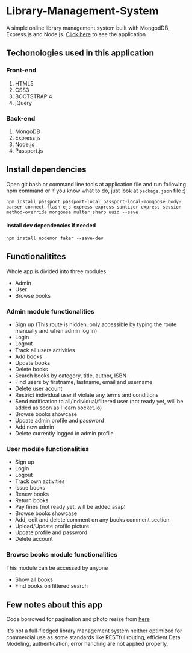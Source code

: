 # Library-Management-System
A simple online library management system built with MongodDB, Express.js and Node.js. [Click here](https://demo-library-system.herokuapp.com/) to see the application

## Techonologies used in this application

### Front-end

1. HTML5
2. CSS3
3. BOOTSTRAP 4
4. jQuery

### Back-end

1. MongoDB
2. Express.js
3. Node.js
4. Passport.js

## Install dependencies
Open git bash or command line tools at application file and run following npm command or if you know what to do, just look at `package.json` file :)

`npm install passport passport-local passport-local-mongoose body-parser connect-flash ejs express express-santizer express-session method-override mongoose multer sharp uuid --save`

#### Install dev dependencies if needed
`npm install nodemon faker --save-dev`

## Functionalitites

Whole app is divided into three modules.

* Admin
* User
* Browse books

### Admin module functionalities
* Sign up (This route is hidden. only accessible by typing the route manually and when admin log in)
* Login
* Logout
* Track all users activities
* Add books
* Update books
* Delete books
* Search books by category, title, author, ISBN
* Find users by firstname, lastname, email and username
* Delete user acount
* Restrict individual user if violate any terms and conditions
* Send notification to all/individual/filtered user (not ready yet, will be added as soon as I learn socket.io)
* Browse books showcase
* Update admin profile and password
* Add new admin
* Delete currently logged in admin profile

### User module functionalities
* Sign up
* Login
* Logout
* Track own activities
* Issue books
* Renew books
* Return books
* Pay fines (not ready yet, will be added asap)
* Browse books showcase 
* Add, edit and delete comment on any books comment section
* Upload/Update profile picture
* Update profile and password
* Delete account 

### Browse books module functionalities
This module can be accessed by anyone
* Show all books
* Find books on filtered search

## Few notes about this app

Code borrowed for pagination and photo resize from [here](https://evdokimovm.github.io/)

It's not a full-fledged library management system neither optimized for commercial use as some standards like RESTful routing, efficient Data Modeling, authentication, error handling are not applied properly.








